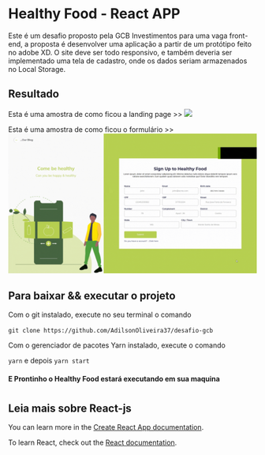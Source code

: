 # Healthy Food - React APP

Este é um desafio proposto pela GCB Investimentos para uma vaga front-end, a proposta é desenvolver uma aplicação a partir de um protótipo feito no adobe XD. O site deve ser todo responsivo, e também deveria ser implementado uma tela de cadastro, onde os dados seriam armazenados no Local Storage.

## Resultado

Esta é uma amostra de como ficou a landing page >>
<img src="./public/readme-image.gif" width="960px" />

Esta é uma amostra de como ficou o formulário >>
<img src="./public/readme-form.gif" width="960px" />

## Para baixar  && executar o projeto

Com o git instalado, execute no seu terminal o comando 

`git clone https://github.com/AdilsonOliveira37/desafio-gcb`

Com o gerenciador de pacotes Yarn instalado, execute o comando

`yarn` e depois `yarn start`

#### E Prontinho o Healthy Food estará executando em sua maquina


# 

## Leia mais sobre React-js

You can learn more in the [Create React App documentation](https://facebook.github.io/create-react-app/docs/getting-started).

To learn React, check out the [React documentation](https://reactjs.org/).

